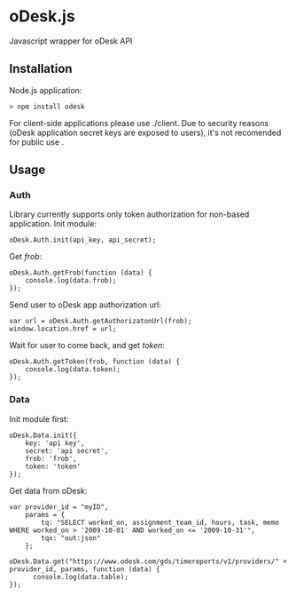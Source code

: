 oDesk.js
========

Javascript wrapper for oDesk API


Installation
------------

Node.js application:

    > npm install odesk

For client-side applications please use ./client.
Due to security reasons (oDesk application secret keys are exposed to users), it's not recomended for public use .


Usage
-----

### Auth 


Library currently supports only token authorization for non-based application.
Init module:

    oDesk.Auth.init(api_key, api_secret);


Get *frob*:

    oDesk.Auth.getFrob(function (data) {
        console.log(data.frob);
    });


Send user to oDesk app authorization url:

    var url = oDesk.Auth.getAuthorizatonUrl(frob);
    window.location.href = url;


Wait for user to come back, and get *token*:

    oDesk.Auth.getToken(frob, function (data) {
        console.log(data.token);
    });
    

### Data

Init module first:

    oDesk.Data.init({ 
        key: 'api key', 
        secret: 'api secret', 
        frob: 'frob', 
        token: 'token' 
    });
    

Get data from oDesk:

    var provider_id = "myID",
        params = {
            tq: "SELECT worked_on, assignment_team_id, hours, task, memo WHERE worked_on > '2009-10-01' AND worked_on <= '2009-10-31'",
            tqx: "out:json"
        };
    
    oDesk.Data.get("https://www.odesk.com/gds/timereports/v1/providers/" + provider_id, params, function (data) {
          console.log(data.table);
    });
